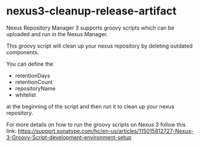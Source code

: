 # nexus3-cleanup-release-artifact
Nexus Repository Manager 3 supports groovy scripts which can be uploaded and run in the Nexus Manager.

This groovy script will clean up your nexus repository by deleting outdated components.

You can define the

- retentionDays
- retentionCount
- repositoryName
- whitelist 

at the beginning of the script and then run it to clean up your nexus repository.

For more details on how to run the groovy scripts on Nexus 3 follow this link: https://support.sonatype.com/hc/en-us/articles/115015812727-Nexus-3-Groovy-Script-development-environment-setup
